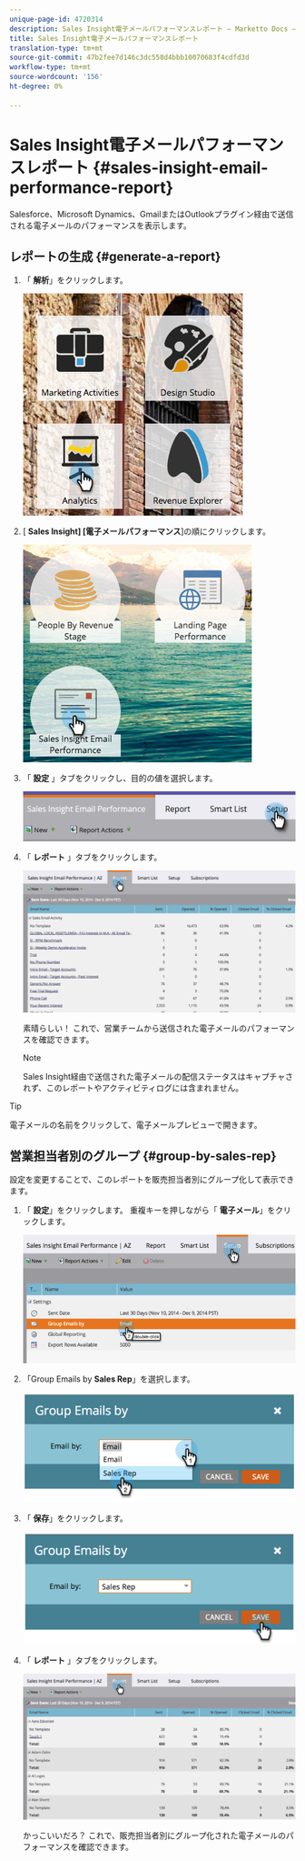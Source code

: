 ```yaml
---
unique-page-id: 4720314
description: Sales Insight電子メールパフォーマンスレポート — Marketto Docs — 製品ドキュメント
title: Sales Insight電子メールパフォーマンスレポート
translation-type: tm+mt
source-git-commit: 47b2fee7d146c3dc558d4bbb10070683f4cdfd3d
workflow-type: tm+mt
source-wordcount: '156'
ht-degree: 0%

---
```



# Sales Insight電子メールパフォーマンスレポート {#sales-insight-email-performance-report}

Salesforce、Microsoft Dynamics、GmailまたはOutlookプラグイン経由で送信される電子メールのパフォーマンスを表示します。

## レポートの生成 {#generate-a-report}

1. 「 **解析**」をクリックします。

   ![](assets/mainnav-analyticshand-small.png)

1. [ **Sales Insight] [電子メールパフォーマンス**]の順にクリックします。

   ![](assets/analytics-salesemailreporthand.png)

1. 「 **設定** 」タブをクリックし、目的の値を選択します。

   ![](assets/three.png)

1. 「 **レポート** 」タブをクリックします。

   ![](assets/image2014-12-9-12-3a5-3a35.png)

   素晴らしい！ これで、営業チームから送信された電子メールのパフォーマンスを確認できます。

   >[!NOTE]
   >
   >Sales Insight経由で送信された電子メールの配信ステータスはキャプチャされず、このレポートやアクティビティログには含まれません。

>[!TIP]
>
>電子メールの名前をクリックして、電子メールプレビューで開きます。

## 営業担当者別のグループ {#group-by-sales-rep}

設定を変更することで、このレポートを販売担当者別にグループ化して表示できます。

1. 「 **設定**」をクリックします。 重複キーを押しながら「 **電子メール**」をクリックします。

   ![](assets/image2014-12-9-12-3a12-3a19.png)

1. 「Group Emails by **Sales Rep**」を選択します。

   ![](assets/image2014-12-9-12-3a16-3a42.png)

1. 「 **保存**」をクリックします。

   ![](assets/image2014-12-9-12-3a17-3a39.png)

1. 「 **レポート** 」タブをクリックします。

   ![](assets/image2014-12-9-12-3a19-3a7.png)

   かっこいいだろ？ これで、販売担当者別にグループ化された電子メールのパフォーマンスを確認できます。

